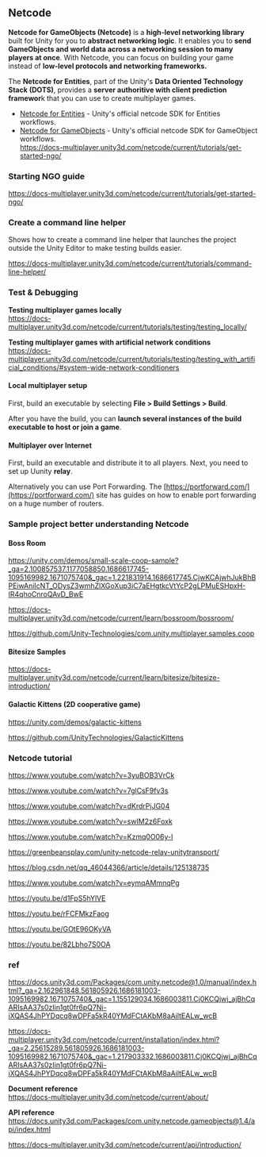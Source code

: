 ## Netcode
**Netcode for GameObjects (Netcode)** is a **high-level networking library** built for Unity for you to **abstract networking logic**. It enables you to **send GameObjects and world data across a networking session to many players at once**. With Netcode, you can focus on building your game instead of **low-level protocols and networking frameworks.**


The **Netcode for Entities**, part of the Unity's **Data Oriented Technology Stack (DOTS)**, provides a **server authoritive with client prediction framewor**k that you can use to create multiplayer games.

-   [Netcode for Entities](https://docs.unity3d.com/Packages/com.unity.netcode@latest) - Unity's official netcode SDK for Entities workflows.
-   [Netcode for GameObjects](https://github.com/Unity-Technologies/com.unity.netcode.gameobjects) - Unity's official netcode SDK for GameObject workflows. \
    https://docs-multiplayer.unity3d.com/netcode/current/tutorials/get-started-ngo/

### Starting NGO guide
https://docs-multiplayer.unity3d.com/netcode/current/tutorials/get-started-ngo/

### Create a command line helper
Shows how to create a command line helper that launches the project outside the Unity Editor to make testing builds easier.

https://docs-multiplayer.unity3d.com/netcode/current/tutorials/command-line-helper/

### Test & Debugging

**Testing multiplayer games locally** \
https://docs-multiplayer.unity3d.com/netcode/current/tutorials/testing/testing_locally/

**Testing multiplayer games with artificial network conditions** \
https://docs-multiplayer.unity3d.com/netcode/current/tutorials/testing/testing_with_artificial_conditions/#system-wide-network-conditioners


#### Local multiplayer setup
First, build an executable by selecting **File > Build Settings > Build**.

After you have the build, you can **launch several instances of the build executable to host or join a game**.

#### Multiplayer over Internet
First, build an executable and distribute it to all players.
Next, you need to set up Uunity **relay**. 

Alternatively you can use Port Forwarding. The [https://portforward.com/](https://portforward.com/) site has guides on how to enable port forwarding on a huge number of routers.

### Sample project better understanding Netcode

#### Boss Room
https://unity.com/demos/small-scale-coop-sample?_ga=2.100857537.1177058850.1686617745-1095169982.1671075740&_gac=1.221831914.1686617745.CjwKCAjwhJukBhBPEiwAniIcNT_ODysZ3wmhZlXGoXup3iC7aEHgtkcVtYcP2gLPMuESHpxH-IR4qhoCnroQAvD_BwE

https://docs-multiplayer.unity3d.com/netcode/current/learn/bossroom/bossroom/

https://github.com/Unity-Technologies/com.unity.multiplayer.samples.coop

#### Bitesize Samples
https://docs-multiplayer.unity3d.com/netcode/current/learn/bitesize/bitesize-introduction/


#### Galactic Kittens (2D cooperative game)

https://unity.com/demos/galactic-kittens

https://github.com/UnityTechnologies/GalacticKittens

### Netcode tutorial

https://www.youtube.com/watch?v=3yuBOB3VrCk

https://www.youtube.com/watch?v=7glCsF9fv3s

https://www.youtube.com/watch?v=dKrdrPjJG04

https://www.youtube.com/watch?v=swIM2z6Foxk

https://www.youtube.com/watch?v=Kzmq0O06y-I

https://greenbeansplay.com/unity-netcode-relay-unitytransport/

https://blog.csdn.net/qq_46044366/article/details/125138735

https://www.youtube.com/watch?v=eymqAMmnqPg

https://youtu.be/d1FpS5hYlVE

https://youtu.be/rFCFMkzFaog

https://youtu.be/GOtE96OKyVA

https://youtu.be/82Lbho7S0OA

### ref 
https://docs.unity3d.com/Packages/com.unity.netcode@1.0/manual/index.html?_ga=2.162961848.561805926.1686181003-1095169982.1671075740&_gac=1.155129034.1686003811.Cj0KCQjwj_ajBhCqARIsAA37s0zIin1gt0fr6pQ7Ni-iXQAS4JhPYDqcq8wDPFa5kR40YMdFCtAKbM8aAiltEALw_wcB

https://docs-multiplayer.unity3d.com/netcode/current/installation/index.html?_ga=2.25615289.561805926.1686181003-1095169982.1671075740&_gac=1.217903332.1686003811.Cj0KCQjwj_ajBhCqARIsAA37s0zIin1gt0fr6pQ7Ni-iXQAS4JhPYDqcq8wDPFa5kR40YMdFCtAKbM8aAiltEALw_wcB

**Document reference** \
https://docs-multiplayer.unity3d.com/netcode/current/about/

**API reference** \
https://docs.unity3d.com/Packages/com.unity.netcode.gameobjects@1.4/api/index.html

https://docs-multiplayer.unity3d.com/netcode/current/api/introduction/

